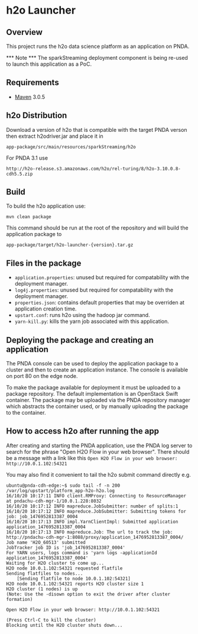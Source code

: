 # h2o Launcher

## Overview

This project runs the h2o data science platform as an application on PNDA.

*** Note ***
The sparkStreaming deployment component is being re-used to launch this application as a PoC.

## Requirements

* [Maven](https://maven.apache.org/docs/3.0.5/release-notes.html) 3.0.5

## h2o Distribution

Download a version of h2o that is compatible with the target PNDA verson then extract h2odriver.jar and place it in

```
app-package/src/main/resources/sparkStreaming/h2o
```

For PNDA 3.1 use

```
http://h2o-release.s3.amazonaws.com/h2o/rel-turing/8/h2o-3.10.0.8-cdh5.5.zip
```

## Build

To build the h2o application use:

```
mvn clean package
```

This command should be run at the root of the repository and will build the application package to

```
app-package/target/h2o-launcher-{version}.tar.gz
```

## Files in the package

- `application.properties`: unused but required for compatability with the deployment manager.
- `log4j.properties`: unused but required for compatability with the deployment manager.
- `properties.json`: contains default properties that may be overriden at application creation time.
- `upstart.conf`: runs h2o using the hadoop jar command.
- `yarn-kill.py`: kills the yarn job associated with this application.

## Deploying the package and creating an application

The PNDA console can be used to deploy the application package to a cluster and then to create an application instance. The console is available on port 80 on the edge node.

To make the package available for deployment it must be uploaded to a package repository. The default implementation is an OpenStack Swift container. The package may be uploaded via the PNDA repository manager which abstracts the container used, or by manually uploading the package to the container.

## How to access h2o after running the app

After creating and starting the PNDA application, use the PNDA log server to search for the phrase "Open H2O Flow in your web browser". There should be a message with a link like this `Open H2O Flow in your web browser: http://10.0.1.102:54321 `

You may also find it convenient to tail the h2o submit command directly e.g.

```
ubuntu@pnda-cdh-edge:~$ sudo tail -f -n 200 /var/log/upstart/platform_app-h2o-h2o.log
16/10/20 10:17:11 INFO client.RMProxy: Connecting to ResourceManager at pndachu-cdh-mgr-1/10.0.1.228:8032
16/10/20 10:17:12 INFO mapreduce.JobSubmitter: number of splits:1
16/10/20 10:17:12 INFO mapreduce.JobSubmitter: Submitting tokens for job: job_1476952813387_0004
16/10/20 10:17:13 INFO impl.YarnClientImpl: Submitted application application_1476952813387_0004
16/10/20 10:17:13 INFO mapreduce.Job: The url to track the job: http://pndachu-cdh-mgr-1:8088/proxy/application_1476952813387_0004/
Job name 'H2O_60513' submitted
JobTracker job ID is 'job_1476952813387_0004'
For YARN users, logs command is 'yarn logs -applicationId application_1476952813387_0004'
Waiting for H2O cluster to come up...
H2O node 10.0.1.102:54321 requested flatfile
Sending flatfiles to nodes...
    [Sending flatfile to node 10.0.1.102:54321]
H2O node 10.0.1.102:54321 reports H2O cluster size 1
H2O cluster (1 nodes) is up
(Note: Use the -disown option to exit the driver after cluster formation)

Open H2O Flow in your web browser: http://10.0.1.102:54321

(Press Ctrl-C to kill the cluster)
Blocking until the H2O cluster shuts down...
```
